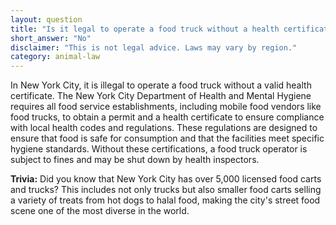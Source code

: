 ```yaml
---
layout: question
title: "Is it legal to operate a food truck without a health certificate in New York City?"
short_answer: "No"
disclaimer: "This is not legal advice. Laws may vary by region."
category: animal-law
---
```

In New York City, it is illegal to operate a food truck without a valid health certificate. The New York City Department of Health and Mental Hygiene requires all food service establishments, including mobile food vendors like food trucks, to obtain a permit and a health certificate to ensure compliance with local health codes and regulations. These regulations are designed to ensure that food is safe for consumption and that the facilities meet specific hygiene standards. Without these certifications, a food truck operator is subject to fines and may be shut down by health inspectors.

**Trivia:** Did you know that New York City has over 5,000 licensed food carts and trucks? This includes not only trucks but also smaller food carts selling a variety of treats from hot dogs to halal food, making the city's street food scene one of the most diverse in the world.
